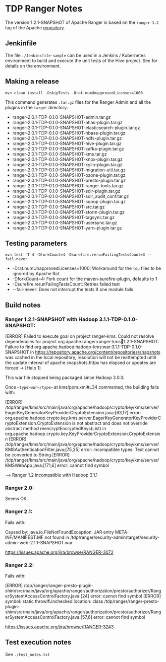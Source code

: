 # TDP Ranger Notes

The version 1.2.1-SNAPSHOT of Apache Ranger is based on the `ranger-1.2` tag of the Apache [repository](https://github.com/apache/ranger/tree/ranger-1.2).

## Jenkinfile

The file `./Jenkinsfile-sample` can be used in a Jenkins / Kubernetes environment to build and execute the unit tests of the Hive project. See []() for details on the environment.

## Making a release

```
mvn clean install -DskipTests -Drat.numUnapprovedLicenses=1000
```

This command generates `.tar.gz` files for the Ranger Admin and all the plugins in the `target` directory:

- ranger-2.0.1-TDP-0.1.0-SNAPSHOT-admin.tar.gz
- ranger-2.0.1-TDP-0.1.0-SNAPSHOT-atlas-plugin.tar.gz
- ranger-2.0.1-TDP-0.1.0-SNAPSHOT-elasticsearch-plugin.tar.gz
- ranger-2.0.1-TDP-0.1.0-SNAPSHOT-hbase-plugin.tar.gz
- ranger-2.0.1-TDP-0.1.0-SNAPSHOT-hdfs-plugin.tar.gz
- ranger-2.0.1-TDP-0.1.0-SNAPSHOT-hive-plugin.tar.gz
- ranger-2.0.1-TDP-0.1.0-SNAPSHOT-kafka-plugin.tar.gz
- ranger-2.0.1-TDP-0.1.0-SNAPSHOT-kms.tar.gz
- ranger-2.0.1-TDP-0.1.0-SNAPSHOT-knox-plugin.tar.gz
- ranger-2.0.1-TDP-0.1.0-SNAPSHOT-kylin-plugin.tar.gz
- ranger-2.0.1-TDP-0.1.0-SNAPSHOT-migration-util.tar.gz
- ranger-2.0.1-TDP-0.1.0-SNAPSHOT-ozone-plugin.tar.gz
- ranger-2.0.1-TDP-0.1.0-SNAPSHOT-presto-plugin.tar.gz
- ranger-2.0.1-TDP-0.1.0-SNAPSHOT-ranger-tools.tar.gz
- ranger-2.0.1-TDP-0.1.0-SNAPSHOT-solr-plugin.tar.gz
- ranger-2.0.1-TDP-0.1.0-SNAPSHOT-solr_audit_conf.tar.gz
- ranger-2.0.1-TDP-0.1.0-SNAPSHOT-sqoop-plugin.tar.gz
- ranger-2.0.1-TDP-0.1.0-SNAPSHOT-src.tar.gz
- ranger-2.0.1-TDP-0.1.0-SNAPSHOT-storm-plugin.tar.gz
- ranger-2.0.1-TDP-0.1.0-SNAPSHOT-tagsync.tar.gz
- ranger-2.0.1-TDP-0.1.0-SNAPSHOT-usersync.tar.gz
- ranger-2.0.1-TDP-0.1.0-SNAPSHOT-yarn-plugin.tar.gz

## Testing parameters

```
mvn test -T 4 -DforkCount=4 -Dsurefire.rerunFailingTestsCount=3 --fail-never
```

- -Drat.numUnapprovedLicenses=1000: Workaround for the `tdp` files to be ignored by Apache Rat
- -DforkCount=4: Fork count for the maven-surefire-plugin, defaults to 1
- -Dsurefire.rerunFailingTestsCount: Retries failed test
- --fail-never: Does not interrupt the tests if one module fails

## Build notes

### Ranger 1.2.1-SNAPSHOT with Hadoop 3.1.1-TDP-0.1.0-SNAPSHOT:

[ERROR] Failed to execute goal on project ranger-kms: Could not resolve dependencies for project org.apache.ranger:ranger-kms:jar:1.2.1-SNAPSHOT: Failure to find org.apache.hadoop:hadoop-kms:war:3.1.1-TDP-0.1.0-SNAPSHOT in https://repository.apache.org/content/repositories/snapshots was cached in the local repository, resolution will not be reattempted until the update interval of apache.snapshots.https has elapsed or updates are forced -> [Help 1]

This war file stopped being packaged since Hadoop 3.0.0.

Once `<type>war</type>` at kms/pom.xml#L34 commented, the building fails with:

[ERROR] /tdp/ranger/kms/src/main/java/org/apache/hadoop/crypto/key/kms/server/EagerKeyGeneratorKeyProviderCryptoExtension.java:[63,17] error: org.apache.hadoop.crypto.key.kms.server.EagerKeyGeneratorKeyProviderCryptoExtension.CryptoExtension is not abstract and does not override abstract method reencryptEncryptedKeys(List<EncryptedKeyVersion>) in org.apache.hadoop.crypto.key.KeyProviderCryptoExtension.CryptoExtension
[ERROR] /tdp/ranger/kms/src/main/java/org/apache/hadoop/crypto/key/kms/server/KMSAuthenticationFilter.java:[75,25] error: incompatible types: Text cannot be converted to String
[ERROR] /tdp/ranger/kms/src/main/java/org/apache/hadoop/crypto/key/kms/server/KMSWebApp.java:[171,6] error: cannot find symbol

--> Ranger 1.2 incompatible with Hadoop 3.1.1

### Ranger 2.0:

Seems OK.

### Ranger 2.1:

Fails with:

Caused by: java.io.FileNotFoundException: JAR entry META-INF/MANIFEST.MF not found in /tdp/ranger/security-admin/target/security-admin-web-2.1.1-SNAPSHOT.war

https://issues.apache.org/jira/browse/RANGER-3072

### Ranger 2.2:

Fails with:

[ERROR] /tdp/ranger/ranger-presto-plugin-shim/src/main/java/org/apache/ranger/authorization/presto/authorizer/RangerSystemAccessControlFactory.java:[24] error: cannot find symbol
[ERROR]   symbol:   static throwIfUnchecked
  location: class
/tdp/ranger/ranger-presto-plugin-shim/src/main/java/org/apache/ranger/authorization/presto/authorizer/RangerSystemAccessControlFactory.java:[57,6] error: cannot find symbol

https://issues.apache.org/jira/browse/RANGER-3243

## Test execution notes

See `./test_notes.txt`
